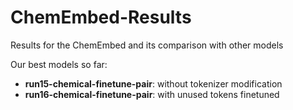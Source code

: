 # ChemEmbed-Results
Results for the ChemEmbed and its comparison with other models

Our best models so far:
- **run15-chemical-finetune-pair**: without tokenizer modification
- **run16-chemical-finetune-pair**: with unused tokens finetuned
